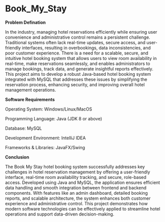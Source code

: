 # Book_My_Stay

**Problem Defination**

In the industry, managing hotel reservations efficiently while ensuring user convenience and administrative control remains a persistent challenge. Traditional systems often lack real-time updates, secure access, and user-friendly interfaces, resulting in overbookings, data inconsistencies, and poor customer experience. There is a need for a scalable, secure, and intuitive hotel booking system that allows users to view room availability in real-time, make reservations seamlessly, and enables administrators to manage bookings, track data, and generate insightful reports effectively. This project aims to develop a robust Java-based hotel booking system integrated with MySQL that addresses these issues by simplifying the reservation process, enhancing security, and improving overall hotel management operations.

**Software Requirements**

  Operating System: Windows/Linux/MacOS 

  Programming Language: Java (JDK 8 or above)

  Database: MySQL

  Development Environment: IntelliJ IDEA 

  Frameworks & Libraries: JavaFX/Swing

**Conclusion**

The Book My Stay hotel booking system successfully addresses key challenges in hotel reservation management by offering a user-friendly interface, real-time room availability tracking, and secure, role-based access. Developed using Java and MySQL, the application ensures efficient data handling and smooth integration between frontend and backend components. With features like an admin dashboard, detailed booking reports, and scalable architecture, the system enhances both customer experience and administrative control. This project demonstrates how modern software technologies can be effectively applied to streamline hotel operations and support data-driven decision-making.
